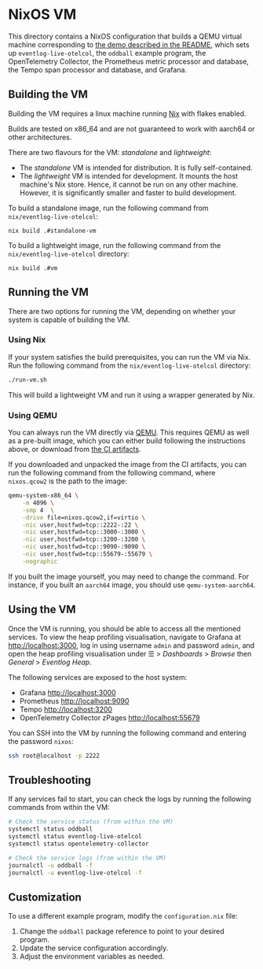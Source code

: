 # NixOS VM

This directory contains a NixOS configuration that builds a QEMU virtual machine corresponding to [the demo described in the README](https://github.com/well-typed/eventlog-live#demo), which sets up `eventlog-live-otelcol`, the `oddball` example program, the OpenTelemetry Collector, the Prometheus metric processor and database, the Tempo span processor and database, and Grafana.

## Building the VM

Building the VM requires a linux machine running [Nix](https://nixos.org) with flakes enabled.

Builds are tested on x86_64 and are not guaranteed to work with aarch64 or other architectures.

There are two flavours for the VM: _standalone_ and _lightweight_:

- The _standalone_ VM is intended for distribution.
  It is fully self-contained.
- The _lightweight_ VM is intended for development.
  It mounts the host machine's Nix store.
  Hence, it cannot be run on any other machine.
  However, it is significantly smaller and faster to build development.

To build a standalone image, run the following command from `nix/eventlog-live-otelcol`:

```
nix build .#standalone-vm
```

To build a lightweight image, run the following command from the `nix/eventlog-live-otelcol` directory:

```
nix build .#vm
```

## Running the VM

There are two options for running the VM, depending on whether your system is capable of building the VM.

### Using Nix

If your system satisfies the build prerequisites, you can run the VM via Nix.
Run the following command from the `nix/eventlog-live-otelcol` directory:

```sh
./run-vm.sh
```

This will build a lightweight VM and run it using a wrapper generated by Nix.

### Using QEMU

You can always run the VM directly via [QEMU](https://www.qemu.org). This requires QEMU as well as a pre-built image, which you can either build following the instructions above, or download from [the CI artifacts](https://github.com/well-typed/eventlog-live/actions?query=branch%3Amaster+event%3Apush).

If you downloaded and unpacked the image from the CI artifacts, you can run the following command from the following command, where `nixos.qcow2` is the path to the image:

```sh
qemu-system-x86_64 \
    -m 4096 \
    -smp 4  \
    -drive file=nixos.qcow2,if=virtio \
    -nic user,hostfwd=tcp::2222-:22 \
    -nic user,hostfwd=tcp::3000-:3000 \
    -nic user,hostfwd=tcp::3200-:3200 \
    -nic user,hostfwd=tcp::9090-:9090 \
    -nic user,hostfwd=tcp::55679-:55679 \
    -nographic
```

If you built the image yourself, you may need to change the command. For instance, if you built an `aarch64` image, you should use `qemu-system-aarch64`.

## Using the VM

Once the VM is running, you should be able to access all the mentioned services. To view the heap profiling visualisation, navigate to Grafana at <http://localhost:3000>, log in using username `admin` and password `admin`, and open the heap profiling visualisation under ☰ > _Dashboards_ > _Browse_ then _General_ > _Eventlog Heap_.

The following services are exposed to the host system:

- Grafana <http://localhost:3000>
- Prometheus <http://localhost:9090>
- Tempo <http://localhost:3200>
- OpenTelemetry Collector zPages <http://localhost:55679>

You can SSH into the VM by running the following command and entering the password `nixos`:

```sh
ssh root@localhost -p 2222
```

## Troubleshooting

If any services fail to start, you can check the logs by running the following commands from within the VM:

```bash
# Check the service status (from within the VM)
systemctl status oddball
systemctl status eventlog-live-otelcol
systemctl status opentelemetry-collector

# Check the service logs (from within the VM)
journalctl -u oddball -f
journalctl -u eventlog-live-otelcol -f
```

## Customization

To use a different example program, modify the `configuration.nix` file:

1. Change the `oddball` package reference to point to your desired program.
2. Update the service configuration accordingly.
3. Adjust the environment variables as needed.
